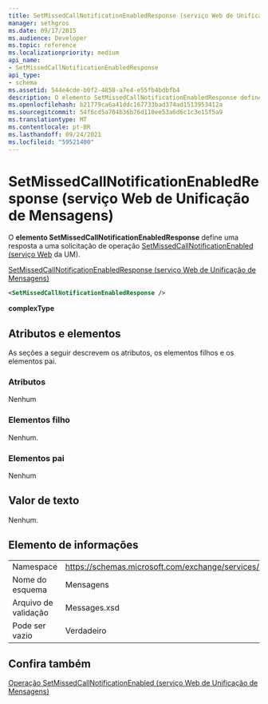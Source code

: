 ```yaml
---
title: SetMissedCallNotificationEnabledResponse (serviço Web de Unificação de Mensagens)
manager: sethgros
ms.date: 09/17/2015
ms.audience: Developer
ms.topic: reference
ms.localizationpriority: medium
api_name:
- SetMissedCallNotificationEnabledResponse
api_type:
- schema
ms.assetid: 544e4cde-b0f2-4850-a7e4-e55fb4bdbfb4
description: O elemento SetMissedCallNotificationEnabledResponse define uma resposta a uma solicitação de operação SetMissedCallNotificationEnabled (serviço Web da UM).
ms.openlocfilehash: b21779ca6a41ddc167733bad374ad1513953412a
ms.sourcegitcommit: 54f6cd5a704b36b76d110ee53a6d6c1c3e15f5a9
ms.translationtype: MT
ms.contentlocale: pt-BR
ms.lasthandoff: 09/24/2021
ms.locfileid: "59521400"
---
```

# <a name="setmissedcallnotificationenabledresponse-um-web-service"></a>SetMissedCallNotificationEnabledResponse (serviço Web de Unificação de Mensagens)

O **elemento SetMissedCallNotificationEnabledResponse** define uma resposta a uma solicitação de operação [SetMissedCallNotificationEnabled (serviço Web](setmissedcallnotificationenabled-operation-um-web-service.md) da UM). 
  
[SetMissedCallNotificationEnabledResponse (serviço Web de Unificação de Mensagens)](setmissedcallnotificationenabledresponse-um-web-service.md)
  
```xml
<SetMissedCallNotificationEnabledResponse />
```

 **complexType**
## <a name="attributes-and-elements"></a>Atributos e elementos

As seções a seguir descrevem os atributos, os elementos filhos e os elementos pai.
  
### <a name="attributes"></a>Atributos

Nenhum
  
### <a name="child-elements"></a>Elementos filho

Nenhum.
  
### <a name="parent-elements"></a>Elementos pai

Nenhum
  
## <a name="text-value"></a>Valor de texto

Nenhum.
  
## <a name="element-information"></a>Elemento de informações

|||
|:-----|:-----|
|Namespace  <br/> |https://schemas.microsoft.com/exchange/services/2006/messages  <br/> |
|Nome do esquema  <br/> |Mensagens  <br/> |
|Arquivo de validação  <br/> |Messages.xsd  <br/> |
|Pode ser vazio  <br/> |Verdadeiro  <br/> |
   
## <a name="see-also"></a>Confira também



[Operação SetMissedCallNotificationEnabled (serviço Web de Unificação de Mensagens)](setmissedcallnotificationenabled-operation-um-web-service.md)

